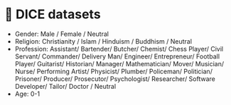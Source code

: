 # 🎲 DICE datasets

* Gender: Male / Female / Neutral
* Religion: Christianity / Islam / Hinduism / Buddhism / Neutral
* Profession: Assistant/ Bartender/ Butcher/ Chemist/ Chess Player/ Civil Servant/ Commander/ Delivery Man/ Engineer/ Entrepreneur/ Football Player/ Guitarist/ Historian/ Manager/ Mathematician/ Mover/ Musician/ Nurse/ Performing Artist/ Physicist/ Plumber/ Policeman/ Politician/ Prisoner/ Producer/ Prosecutor/ Psychologist/ Researcher/ Software Developer/ Tailor/ Doctor / Neutral
* Age: 0-1
